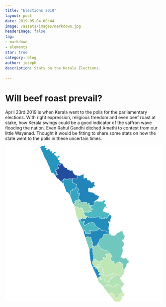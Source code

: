 ```yaml
---
title: "Elections 2019"
layout: post
date: 2019-05-04 00:44
image: /assets/images/markdown.jpg
headerImage: false
tag:
- markdown
- elements
star: true
category: blog
author: joseph
description: Stats on the Kerala Elections. 

---
```

# Will beef roast prevail?
April 23rd 2019 is when Kerala went to the polls for the parliamentary elections.  With right expression, religious freedom and even beef roast at stake, how Kerala swings could be a good indicator of the saffron wave flooding the nation.  Even Rahul Gandhi ditched Amethi to contest from our little Wayanad.  Thought it would be fitting to share some stats on how the state went to the polls in these uncertain times.



![Voter Turnout](/assets/svg/Keralaout_PC_col.svg)

